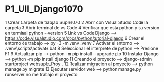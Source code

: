 # P1_UII_Django1070
1 Crear Carpeta de trabjao Suple1070
2 Abrir con Visual Studio Code la carpeta
3 Abrir terminal de vs Code
4 Verificar que esta python y su version en terminal python --version
5 Link vs Code Django --> https://code.visualstudio.com/docs/python/tutorial-django
6 Crear el entorno de trabajo --> py -3 -m venv .venv
7 Activar el entorno --> .venv\scripts\activate.bat
8 Seleccionar el interprete de python --> Presione F1
9 Actualizar pip --> python -m pip install --upgrade pip
10 Instalar Django --> python -m pip install django
11 Creando el proyecto --> django-admin startproject websuple_Proy .
12 Realizar migracion al proyecto --> python manage.py migrate
13 Ejecutar servidor web --> python manage.py runserver
no me trabajo el proyecto
